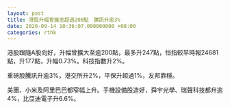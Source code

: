 ```yaml
---
layout: post
title: 港股升幅曾擴至超過200點　騰訊升逾3%
date: 2020-09-14 10:36:07.000000000 +08:00
categories: rthk
---
```


港股跟隨A股向好，升幅曾擴大至逾200點，最多升247點，恒指較早時報24681點，升177點，升幅0.73%。科技指數升2%。

重磅股騰訊升逾3%，港交所升2%，平保升超過1%，友邦靠穩。

美團、小米及阿里巴巴都窄幅上升。手機設備股造好，舜宇光學、瑞聲科技都升逾4%，比亞迪電子升6.6%。
